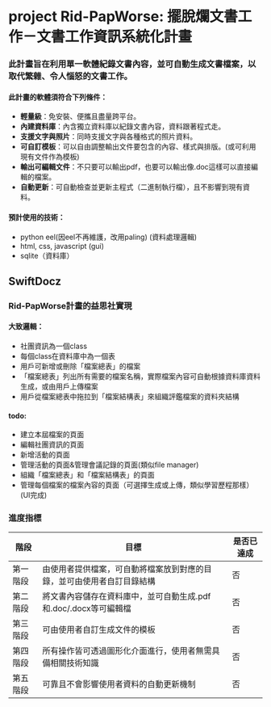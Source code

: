 # project Rid-PapWorse: 擺脫爛文書工作－文書工作資訊系統化計畫
### 此計畫旨在利用單一軟體紀錄文書內容，並可自動生成文書檔案，以取代繁雜、令人惱怒的文書工作。
#### 此計畫的軟體須符合下列條件：
- **輕量級**：免安裝、便攜且盡量跨平台。
- **內建資料庫**：內含獨立資料庫以紀錄文書內容，資料跟著程式走。
- **支援文字與照片**：同時支援文字與各種格式的照片資料。
- **可自訂模板**：可以自由調整輸出文件要包含的內容、樣式與排版。(或可利用現有文件作為模板)
- **輸出可編輯文件**：不只要可以輸出pdf，也要可以輸出像.doc這樣可以直接編輯的檔案。
- **自動更新**：可自動檢查並更新主程式（二進制執行檔），且不影響到現有資料。
#### 預計使用的技術：
- python eel(因eel不再維護，改用paling) (資料處理邏輯)
- html, css, javascript (gui)
- sqlite（資料庫）

## SwiftDocz
### Rid-PapWorse計畫的益思社實現
#### 大致邏輯：
- 社團資訊為一個class
- 每個class在資料庫中為一個表
- 用戶可新增或刪除「檔案總表」的檔案
- 「檔案總表」列出所有需要的檔案名稱，實際檔案內容可自動根據資料庫資料生成，或由用戶上傳檔案
- 用戶從檔案總表中拖拉到「檔案結構表」來組織評鑑檔案的資料夾結構
#### todo:
- 建立本屆檔案的頁面
- 編輯社團資訊的頁面
- 新增活動的頁面
- 管理活動的頁面&管理會議記錄的頁面(類似file manager)
- 組織「檔案總表」和「檔案結構表」的頁面
- 管理每個檔案的檔案內容的頁面（可選擇生成或上傳，類似學習歷程那樣）(UI完成)

### 進度指標
| 階段 | 目標 | 是否已達成 |
| ---- | ---- | --------- |
| 第一階段 | 由使用者提供檔案，可自動將檔案放到對應的目錄，並可由使用者自訂目錄結構 | 否 |
| 第二階段 | 將文書內容儲存在資料庫中，並可自動生成.pdf和.doc/.docx等可編輯檔 | 否 |
| 第三階段 | 可由使用者自訂生成文件的模板 | 否 |
| 第四階段 | 所有操作皆可透過圖形化介面進行，使用者無需具備相關技術知識 | 否 |
| 第五階段 | 可靠且不會影響使用者資料的自動更新機制 | 否 |
